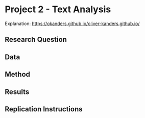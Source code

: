 # Project 2 - Text Analysis
Explanation:
https://okanders.github.io/oliver-kanders.github.io/
## Research Question
## Data
## Method
## Results
## Replication Instructions
